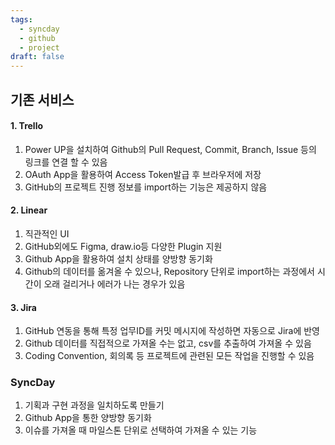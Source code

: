 ```yaml
---
tags:
  - syncday
  - github
  - project
draft: false
---
```

## 기존 서비스
#### 1. Trello
1. Power UP을 설치하여 Github의 Pull Request, Commit, Branch, Issue 등의 링크를 연결 할 수 있음
2. OAuth App을 활용하여 Access Token발급 후 브라우저에 저장
3. GitHub의 프로젝트 진행 정보를 import하는 기능은 제공하지 않음
#### 2. Linear
1. 직관적인 UI
2. GitHub외에도 Figma, draw.io등 다양한 Plugin 지원
3. Github App을 활용하여 설치 상태를 양방향 동기화
4. Github의 데이터를 옮겨올 수 있으나, Repository 단위로 import하는 과정에서 시간이 오래 걸리거나 에러가 나는 경우가 있음
#### 3. Jira
1. GitHub 연동을 통해 특정 업무ID를 커밋 메시지에 작성하면 자동으로 Jira에 반영
2. Github 데이터를 직접적으로 가져올 수는 없고, csv를 추출하여 가져올 수 있음
3. Coding Convention, 회의록 등 프로젝트에 관련된 모든 작업을 진행할 수 있음

### SyncDay
1. 기획과 구현 과정을 일치하도록 만들기
2. Github App을 통한 양방향 동기화
3. 이슈를 가져올 때 마일스톤 단위로 선택하여 가져올 수 있는 기능